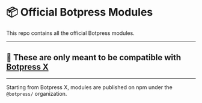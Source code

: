 # 📦 Official Botpress Modules

This repo contains all the official Botpress modules.

---
## 🚧 These are only meant to be compatible with [Botpress X](https://github.com/botpress/botpress/tree/develop/x)
---

Starting from Botpress X, modules are published on npm under the `@botpress/` organization.
